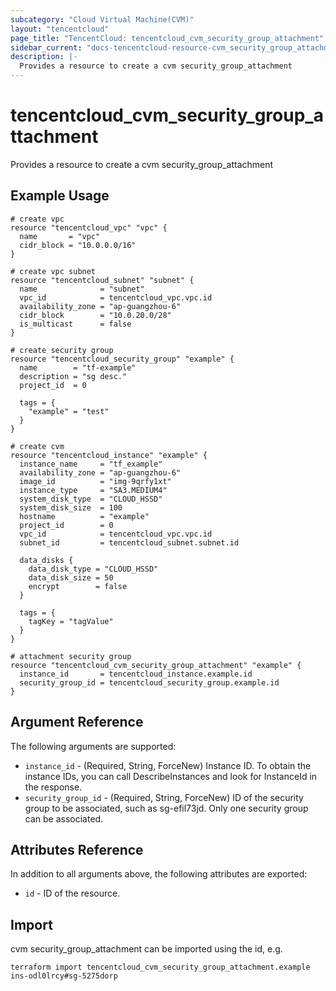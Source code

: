 ```yaml
---
subcategory: "Cloud Virtual Machine(CVM)"
layout: "tencentcloud"
page_title: "TencentCloud: tencentcloud_cvm_security_group_attachment"
sidebar_current: "docs-tencentcloud-resource-cvm_security_group_attachment"
description: |-
  Provides a resource to create a cvm security_group_attachment
---
```


# tencentcloud_cvm_security_group_attachment

Provides a resource to create a cvm security_group_attachment

## Example Usage

```hcl
# create vpc
resource "tencentcloud_vpc" "vpc" {
  name       = "vpc"
  cidr_block = "10.0.0.0/16"
}

# create vpc subnet
resource "tencentcloud_subnet" "subnet" {
  name              = "subnet"
  vpc_id            = tencentcloud_vpc.vpc.id
  availability_zone = "ap-guangzhou-6"
  cidr_block        = "10.0.20.0/28"
  is_multicast      = false
}

# create security group
resource "tencentcloud_security_group" "example" {
  name        = "tf-example"
  description = "sg desc."
  project_id  = 0

  tags = {
    "example" = "test"
  }
}

# create cvm
resource "tencentcloud_instance" "example" {
  instance_name     = "tf_example"
  availability_zone = "ap-guangzhou-6"
  image_id          = "img-9qrfy1xt"
  instance_type     = "SA3.MEDIUM4"
  system_disk_type  = "CLOUD_HSSD"
  system_disk_size  = 100
  hostname          = "example"
  project_id        = 0
  vpc_id            = tencentcloud_vpc.vpc.id
  subnet_id         = tencentcloud_subnet.subnet.id

  data_disks {
    data_disk_type = "CLOUD_HSSD"
    data_disk_size = 50
    encrypt        = false
  }

  tags = {
    tagKey = "tagValue"
  }
}

# attachment security group
resource "tencentcloud_cvm_security_group_attachment" "example" {
  instance_id       = tencentcloud_instance.example.id
  security_group_id = tencentcloud_security_group.example.id
}
```

## Argument Reference

The following arguments are supported:

* `instance_id` - (Required, String, ForceNew) Instance ID. To obtain the instance IDs, you can call DescribeInstances and look for InstanceId in the response.
* `security_group_id` - (Required, String, ForceNew) ID of the security group to be associated, such as sg-efil73jd. Only one security group can be associated.

## Attributes Reference

In addition to all arguments above, the following attributes are exported:

* `id` - ID of the resource.



## Import

cvm security_group_attachment can be imported using the id, e.g.

```
terraform import tencentcloud_cvm_security_group_attachment.example ins-odl0lrcy#sg-5275dorp
```

